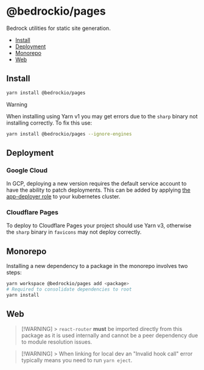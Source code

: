 # @bedrockio/pages

Bedrock utilities for static site generation.

- [Install](#install)
- [Deployment](#deployment)
- [Monorepo](#monorepo)
- [Web](#web)

## Install

```bash
yarn install @bedrockio/pages
```

> [!WARNING]
> When installing using Yarn v1 you may get errors due to the `sharp` binary not installing correctly. To fix this use:

```bash
yarn install @bedrockio/pages --ignore-engines
```

## Deployment

### Google Cloud

In GCP, deploying a new version requires the default service account to have the ability to patch deployments. This can be added by applying [the app-deployer role](api/deployer-role.yml) to your kubernetes cluster.

### Cloudflare Pages

To deploy to Cloudflare Pages your project should use Yarn v3, otherwise the `sharp` binary in `favicons` may not deploy correctly.

## Monorepo

Installing a new dependency to a package in the monorepo involves two steps:

```bash
yarn workspace @bedrockio/pages add <package>
# Required to consolidate dependencies to root
yarn install
```

## Web

> [!WARNING] > `react-router` **must** be imported directly from this package as it is used internally and cannot be a peer dependency due to module resolution issues.

> [!WARNING] > When linking for local dev an "Invalid hook call" error typically means you need to run `yarn eject`.
